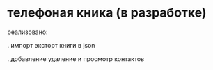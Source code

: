 # телефоная кника (в разработке)

реализовано:

. импорт эксторт книги в json

. добавление удаление и просмотр контактов
